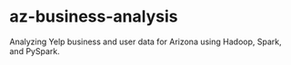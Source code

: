 # az-business-analysis
Analyzing Yelp business and user data for Arizona using Hadoop, Spark, and PySpark.
